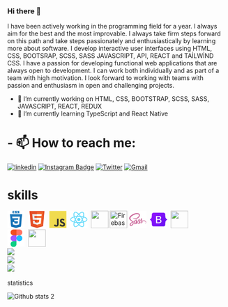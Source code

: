 ### Hi there 👋



I have been actively working in the programming field for a year.
I always aim for the best and the most improvable. I always take firm steps forward on this path and take steps passionately and enthusiastically by learning more about software.
I develop interactive user interfaces using HTML, CSS, BOOTSRAP, SCSS, SASS JAVASCRIPT, API, REACT and TAİLWİND CSS. 
I have a passion for developing functional web applications that are always open to development. I can work both individually and as part of a team with high motivation.
I look forward to working with teams with passion and enthusiasm in open and challenging projects.

- 🔭 I’m currently working on HTML, CSS, BOOTSTRAP, SCSS, SASS, JAVASCRIPT, REACT, REDUX
- 🌱 I’m currently learning  TypeScript and React Native



# - 📫 How to reach me:

[![linkedin](https://img.shields.io/badge/LinkedIn-0077B5?style=for-the-badge&logo=linkedin&logoColor=white)](https://www.linkedin.com/in/seydiemre/)  [![Instagram Badge](https://img.shields.io/badge/Instagram-E4405F?style=for-the-badge&logo=instagram&logoColor=white)](https://www.instagram.com/seyem.20/)    [![Twitter](https://img.shields.io/badge/X-000000?style=for-the-badge&logo=x&logoColor=white)](https://twitter.com/SeydiEmre181889)   [![Gmail](https://img.shields.io/badge/Gmail-D14836?style=for-the-badge&logo=gmail&logoColor=white)](mailto:seydiemre48@gmail.com)









# skills

<img src="https://github.com/devicons/devicon/blob/master/icons/css3/css3-plain-wordmark.svg"  title="CSS3" alt="CSS" width="40" height="40"/>&nbsp;
<img src="https://github.com/devicons/devicon/blob/master/icons/html5/html5-original.svg" title="HTML5" alt="HTML" width="40" height="40"/>&nbsp;
<img src="https://github.com/devicons/devicon/blob/master/icons/javascript/javascript-original.svg" title="JavaScript" alt="JavaScript" width="40" height="40"/>&nbsp;
<img src="https://github.com/devicons/devicon/blob/master/icons/react/react-original.svg" title="React" alt="React" width="40" height="40"/>&nbsp;
<img src="https://cdn.jsdelivr.net/gh/devicons/devicon/icons/redux/redux-original.svg" width="40" height="40" />
<img src="https://cdn.jsdelivr.net/gh/devicons/devicon/icons/firebase/firebase-plain-wordmark.svg" title="Firebase" width="40" height="40" />
<img src="https://github.com/devicons/devicon/blob/master/icons/sass/sass-original.svg" title="SASS" alt="SASS" width="40" height="40"/>&nbsp;
<img src="https://github.com/devicons/devicon/blob/master/icons/bootstrap/bootstrap-original.svg" title="Bootstrap" alt="Bootstrap" width="40" height="40"/>&nbsp;
<img src="https://cdn.jsdelivr.net/gh/devicons/devicon/icons/tailwindcss/tailwindcss-plain.svg" width="40" height="40"/>          
<img src="https://github.com/devicons/devicon/blob/master/icons/figma/figma-original.svg" title="FIGMA" alt="FIGMA" width="40" height="40"/>&nbsp;
<img src="https://cdn.jsdelivr.net/gh/devicons/devicon/icons/typescript/typescript-original.svg"  width="40" height="40"/>          
<img src="https://img.shields.io/badge/VSCode-0078D4?style=for-the-badge&logo=visual%20studio%20code&logoColor=white"/>  
<img src="https://img.shields.io/badge/GIT-E44C30?style=for-the-badge&logo=git&logoColor=white"/>  
<img src="https://img.shields.io/badge/API-E44C30?style=flat&amp;logo=git&amp;logoColor=white"/>




  


statistics

![Github stats 2](https://github-readme-stats.vercel.app/api?username=seyemr&show_icons=true&theme=radical)
